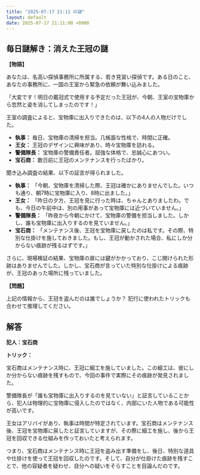 ```yaml
---
title: "2025-07-17 21:11 の謎"
layout: default
date: 2025-07-17 21:11:00 +0900
---
```

## 毎日謎解き：消えた王冠の謎

**【物語】**

あなたは、名高い探偵事務所に所属する、若き見習い探偵です。ある日のこと、あなたの事務所に、一国の王室から緊急の依頼が舞い込みました。

「大変です！明日の戴冠式で使用する予定だった王冠が、今朝、王室の宝物庫から忽然と姿を消してしまったのです！」

王室の調査によると、宝物庫に出入りできたのは、以下の4人の人物だけでした。

*   **執事：** 毎日、宝物庫の清掃を担当。几帳面な性格で、時間に正確。
*   **王女：** 王冠のデザインに興味があり、時々宝物庫を訪れる。
*   **警備隊長：** 宝物庫の警備責任者。屈強な体格で、忠誠心にあつい。
*   **宝石商：** 数日前に王冠のメンテナンスを行ったばかり。

聞き込み調査の結果、以下の証言が得られました。

*   **執事：** 「今朝、宝物庫を清掃した際、王冠は確かにありませんでした。いつも通り、朝7時に宝物庫に入り、8時に出ました。」
*   **王女：** 「昨日の夕方、王冠を見に行った時は、ちゃんとありましたわ。でも、今日の午前中は、別の用事があって宝物庫には近づいていません。」
*   **警備隊長：** 「昨夜から今朝にかけて、宝物庫の警備を担当しました。しかし、誰も宝物庫に出入りするのを見ていません。」
*   **宝石商：** 「メンテナンス後、王冠を宝物庫に戻したのは私です。その際、特別な仕掛けを施しておきました。もし、王冠が動かされた場合、私にしか分からない痕跡が残るはずです。」

さらに、現場検証の結果、宝物庫の扉には鍵がかかっており、こじ開けられた形跡はありませんでした。しかし、宝石商が言っていた特別な仕掛けによる痕跡が、王冠のあった場所に残っていました。

**【問題】**

上記の情報から、王冠を盗んだのは誰でしょうか？ 犯行に使われたトリックも合わせて推理してください。

## 解答

**犯人：宝石商**

**トリック：**

宝石商はメンテナンス時に、王冠に細工を施していました。この細工は、彼にしか分からない痕跡を残すもので、今回の事件で実際にその痕跡が発見されました。

警備隊長が「誰も宝物庫に出入りするのを見ていない」と証言していることから、犯人は物理的に宝物庫に侵入したのではなく、内部にいた人物である可能性が高いです。

王女はアリバイがあり、執事は時間が特定されています。宝石商はメンテナンス後、王冠を宝物庫に戻したと証言していますが、その際に細工を施し、後から王冠を回収できる仕組みを作っておいたと考えられます。

つまり、宝石商はメンテナンス時に王冠を盗み出す準備をし、後日、特別な道具や仕掛けを使って王冠を回収したのです。そして、自分が仕掛けた痕跡を残すことで、他の容疑者を疑わせ、自分への疑いをそらすことを目論んだのです。
